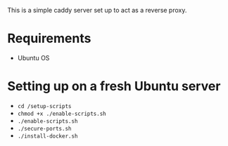 This is a simple caddy server set up to act as a reverse proxy.

# Requirements
- Ubuntu OS

# Setting up on a fresh Ubuntu server
- `cd /setup-scripts`
- `chmod +x ./enable-scripts.sh`
- `./enable-scripts.sh`
- `./secure-ports.sh`
- `./install-docker.sh`
